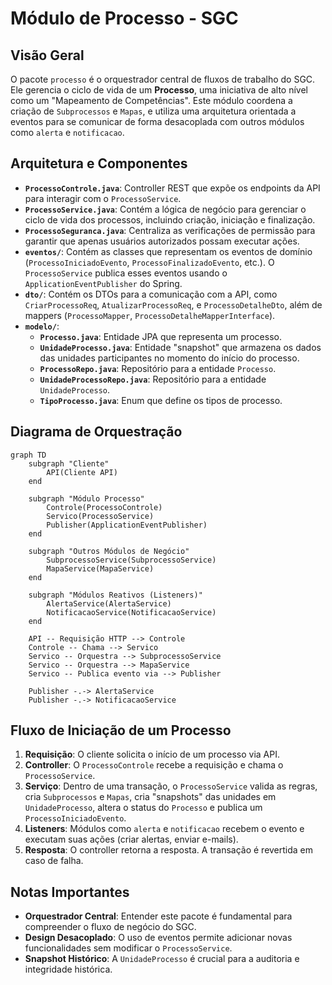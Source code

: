 # Módulo de Processo - SGC

## Visão Geral
O pacote `processo` é o orquestrador central de fluxos de trabalho do SGC. Ele gerencia o ciclo de vida de um **Processo**, uma iniciativa de alto nível como um "Mapeamento de Competências". Este módulo coordena a criação de `Subprocessos` e `Mapas`, e utiliza uma arquitetura orientada a eventos para se comunicar de forma desacoplada com outros módulos como `alerta` e `notificacao`.

## Arquitetura e Componentes

- **`ProcessoControle.java`**: Controller REST que expõe os endpoints da API para interagir com o `ProcessoService`.
- **`ProcessoService.java`**: Contém a lógica de negócio para gerenciar o ciclo de vida dos processos, incluindo criação, iniciação e finalização.
- **`ProcessoSeguranca.java`**: Centraliza as verificações de permissão para garantir que apenas usuários autorizados possam executar ações.
- **`eventos/`**: Contém as classes que representam os eventos de domínio (`ProcessoIniciadoEvento`, `ProcessoFinalizadoEvento`, etc.). O `ProcessoService` publica esses eventos usando o `ApplicationEventPublisher` do Spring.
- **`dto/`**: Contém os DTOs para a comunicação com a API, como `CriarProcessoReq`, `AtualizarProcessoReq`, e `ProcessoDetalheDto`, além de mappers (`ProcessoMapper`, `ProcessoDetalheMapperInterface`).
- **`modelo/`**:
  - **`Processo.java`**: Entidade JPA que representa um processo.
  - **`UnidadeProcesso.java`**: Entidade "snapshot" que armazena os dados das unidades participantes no momento do início do processo.
  - **`ProcessoRepo.java`**: Repositório para a entidade `Processo`.
  - **`UnidadeProcessoRepo.java`**: Repositório para a entidade `UnidadeProcesso`.
  - **`TipoProcesso.java`**: Enum que define os tipos de processo.

## Diagrama de Orquestração
```mermaid
graph TD
    subgraph "Cliente"
        API(Cliente API)
    end

    subgraph "Módulo Processo"
        Controle(ProcessoControle)
        Servico(ProcessoService)
        Publisher(ApplicationEventPublisher)
    end

    subgraph "Outros Módulos de Negócio"
        SubprocessoService(SubprocessoService)
        MapaService(MapaService)
    end

    subgraph "Módulos Reativos (Listeners)"
        AlertaService(AlertaService)
        NotificacaoService(NotificacaoService)
    end

    API -- Requisição HTTP --> Controle
    Controle -- Chama --> Servico
    Servico -- Orquestra --> SubprocessoService
    Servico -- Orquestra --> MapaService
    Servico -- Publica evento via --> Publisher

    Publisher -.-> AlertaService
    Publisher -.-> NotificacaoService
```

## Fluxo de Iniciação de um Processo
1.  **Requisição**: O cliente solicita o início de um processo via API.
2.  **Controller**: O `ProcessoControle` recebe a requisição e chama o `ProcessoService`.
3.  **Serviço**: Dentro de uma transação, o `ProcessoService` valida as regras, cria `Subprocessos` e `Mapas`, cria "snapshots" das unidades em `UnidadeProcesso`, altera o status do `Processo` e publica um `ProcessoIniciadoEvento`.
4.  **Listeners**: Módulos como `alerta` e `notificacao` recebem o evento e executam suas ações (criar alertas, enviar e-mails).
5.  **Resposta**: O controller retorna a resposta. A transação é revertida em caso de falha.

## Notas Importantes
- **Orquestrador Central**: Entender este pacote é fundamental para compreender o fluxo de negócio do SGC.
- **Design Desacoplado**: O uso de eventos permite adicionar novas funcionalidades sem modificar o `ProcessoService`.
- **Snapshot Histórico**: A `UnidadeProcesso` é crucial para a auditoria e integridade histórica.